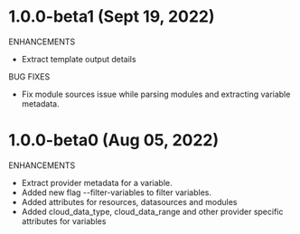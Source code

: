 # 1.0.0-beta1 (Sept 19, 2022)

ENHANCEMENTS

* Extract template output details

BUG FIXES

* Fix module sources issue while parsing modules and extracting variable metadata.


# 1.0.0-beta0 (Aug 05, 2022)

ENHANCEMENTS

* Extract provider metadata for a variable.
* Added new flag --filter-variables to filter variables.
* Added attributes for resources, datasources and modules
* Added cloud_data_type, cloud_data_range and other provider specific attributes for variables